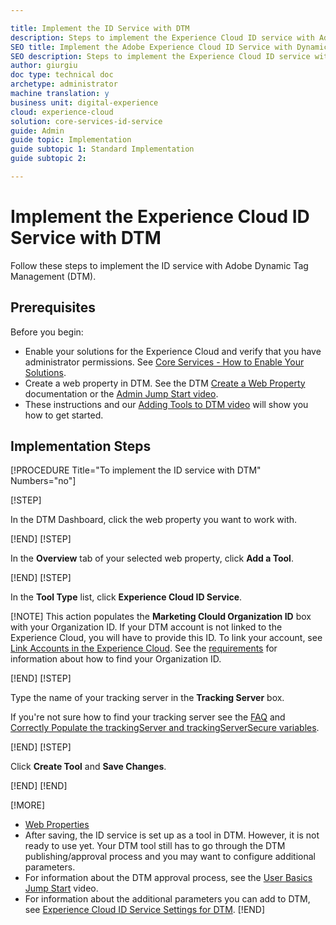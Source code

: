 ```yaml
---

title: Implement the ID Service with DTM
description: Steps to implement the Experience Cloud ID service with Adobe Dynamic Tag Management
SEO title: Implement the Adobe Experience Cloud ID Service with Dynamic Tag Management
SEO description: Steps to implement the Experience Cloud ID service with Adobe Dynamic Tag Management
author: giurgiu
doc type: technical doc
archetype: administrator
machine translation: y
business unit: digital-experience
cloud: experience-cloud
solution: core-services-id-service
guide: Admin
guide topic: Implementation
guide subtopic 1: Standard Implementation
guide subtopic 2:

---
```


# Implement the Experience Cloud ID Service with DTM

Follow these steps to implement the ID service with Adobe Dynamic Tag Management \(DTM\).

## Prerequisites 

Before you begin:

+ Enable your solutions for the Experience Cloud and verify that you have administrator permissions. See [Core Services - How to Enable Your Solutions](https://marketing.adobe.com/resources/help/en_US/mcloud/core_services.html).
+ Create a web property in DTM. See the DTM [Create a Web Property](https://marketing.adobe.com/resources/help/en_US/dtm/t_create_web_property.html) documentation or the [Admin Jump Start video](https://marketing.adobe.com/resources/help/en_US/dtm/admin-jump-start.html).
+ These instructions and our [Adding Tools to DTM video](https://marketing.adobe.com/resources/help/en_US/dtm/?f=user-adding-tools-jump-start.html) will show you how to get started.

## Implementation Steps

[!PROCEDURE Title="To implement the ID service with DTM" Numbers="no"]

[!STEP]

In the DTM Dashboard, click the web property you want to work with.

[!END]
[!STEP]

In the **Overview** tab of your selected web property, click **Add a Tool**.

[!END]
[!STEP]

In the **Tool Type** list, click **Experience Cloud ID Service**. 

[!NOTE] This action populates the **Marketing Clould Organization ID** box with your Organization ID. If your DTM account is not linked to the Experience Cloud, you will have to provide this ID. To link your account, see [Link Accounts in the Experience Cloud](https://marketing.adobe.com/resources/help/en_US/mcloud/t_get_access.html). See the [requirements](../../reference/reference-requirements.md) for information about how to find your Organization ID.

[!END]
[!STEP]

Type the name of your tracking server in the **Tracking Server** box. 

If you're not sure how to find your tracking server see the [FAQ](../../faq/faq-overview.md) and [Correctly Populate the trackingServer and trackingServerSecure variables](https://helpx.adobe.com/analytics/kb/determining-data-center.html#). 

[!END]
[!STEP]

Click **Create Tool** and **Save Changes**. 

[!END]
[!END]


[!MORE]
+ [Web Properties](https://marketing.adobe.com/resources/help/en_US/dtm/web_property.html)
+ After saving, the ID service is set up as a tool in DTM. However, it is not ready to use yet. Your DTM tool still has to go through the DTM publishing/approval process and you may want to configure additional parameters. 
+ For information about the DTM approval process, see the [User Basics Jump Start](https://marketing.adobe.com/resources/help/en_US/dtm/user-basics-jump-start.html) video. 
+ For information about the additional parameters you can add to DTM, see [Experience Cloud ID Service Settings for DTM](implementation-standard-dtm-settings.md).
[!END]
